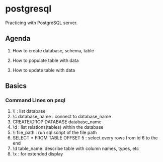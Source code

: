 # postgresql

Practicing with PostgreSQL server.

## Agenda

1. How to create database, schema, table

2. How to populate table with data

3. How to update table with data

## Basics

### Command Lines on psql
1. \l : list database
2. \c database_name : connect to database_name
3. CREATE/DROP DATABASE database_name
4. \d : list relations(tables) within the database
5. \i file_path : run sql script of the file path
6. SELECT * FROM TABLE OFFSET 5 : select every rows from id 6 to the end
7. \d table_name: describe table with column names, types, etc
8. \x : for extended display